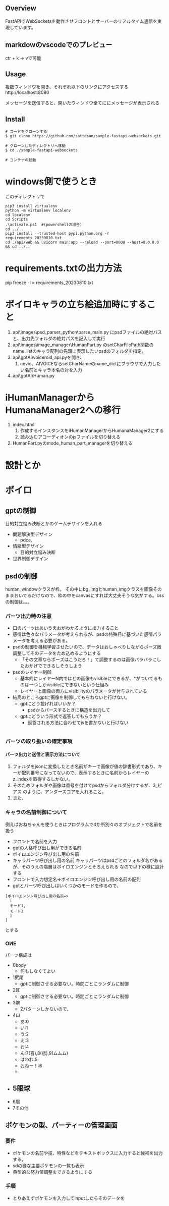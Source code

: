 ## Overview
FastAPIでWebSocketsを動作させフロントとサーバーのリアルタイム通信を実現しています。

## markdowのvscodeでのプレビュー
ctr + k → vで可能

## Usage
複数ウィンドウを開き、それぞれ以下のリンクにアクセスする
http://localhost:8080

メッセージを送信すると、開いたウィンドウ全てににメッセージが表示される

## Install

```
# コードをクローンする
$ git clone https://github.com/sattosan/sample-fastapi-websockets.git

# クローンしたディレクトリへ移動
$ cd ./sample-fastapi-websockets

# コンテナの起動

```
# windows側で使うとき
このディレクトリで
```
pip3 install virtualenv
python -m virtualenv localenv
cd localenv
cd Scripts
.\activate.ps1  #(powershellの場合)
cd ../..
pip3 install --trusted-host pypi.python.org -r requirements_20230810.txt
cd ./api/web && uvicorn main:app --reload --port=8000 --host=0.0.0.0 && cd ../..
```

# requirements.txtの出力方法
pip freeze -l > requirements_20230810.txt

# ボイロキャラの立ち絵追加時にすること
1. api\images\psd_parser_python\parse_main.py にpsdファイルの絶対パスと、出力先フォルダの絶対パスを記入して実行
2. api\images\image_manager\HumanPart.py のsetCharFilePath関数のname_listのキャラ配列の先頭に表示したいpsdのフォルダを指定。
3. api\gptAI\voiceroid_api.pyを開き、
   1. cevio、AIVOICEならsetCharNameのname_dictにブラウザで入力したい名前とキャラ本名の対を入力
4. api\gptAI\Human.py

# iHumanManagerからHumanaManager2への移行
1. index.html
   1. 作成するインスタンスをiHumanManagerからHumanaManager2にする
   2. 読み込むアコーディオンのjsファイルを切り替える
2. HumanPart.pyのmode_human_part_managerを切り替える

# 設計とか
# ボイロ
## gptの制御
目的対立悩み決断とかのゲームデザインを入れる
- 問題解決型デザイン
  - pdca,
- 情緒型デザイン
  - 目的対立悩み決断
- 世界制御デザイン
## psdの制御
human_windowクラスが枠。
その中にbg_imgとhuman_imgクラスを画像そのままおいてるだけなので、枠の中をcanvasにすれば大丈夫そうな気がする。cssの制御は。。。

### パーツ出力時の注意
- 口のパーツはあいうえおがわかるように出力すること
- 感情は色々なパラメータが考えられるが、psdの特殊目に基づいた感情パラメータを考える必要がある。
- psdの制御を機械学習させたいので、データはおしゃべりしながらポーズ微調整してそのデータをため込めるようにする
  - 「その文章ならポーズはこうだろ！」て調整するのは画像バラバラにしたおかげでできるしそうしよう
- psdのレイヤー制御
  - 基本的にレイヤーN内ではどの画像もvisibleにできるが、*がついてるものは一つしかvisibleにできないという仕組み
  - レイヤーと画像の両方にvisibilityのパラメータが付与されている
- 結局のところgptに画像を制御してもらわないと行けない。
  - gptにどう投げればいいか？
    - psdからパースするときに構造を出力して
  - gptにどういう形式で返答してもらうか？
    - 返答される方法に合わせてjsを書かないと行けない
```

```

### パーツの取り扱いの確定事項
#### パーツ出力と送信と表示方法について
1. フォルダをjsonに変換したとき名前がキーで画像が値の辞書形式であり、キーが配列番号になってないので、表示するときに名前からレイヤーのz_indexを取得するしかない。
2. そのためフォルダや画像は番号を付けてpsdからフォルダ分けするが、3_ピアス のように、アンダースコアを入れること。
3. また、

### キャラの名前制御について
例えばおねちゃんを使うときはプログラムで4か所別々のオブジェクトで名前を扱う
- フロントで名前を入力
- gptの人格呼び出し用ができる名前
- ボイロエンジン呼び出し用の名前
- キャラパーツ呼び出し用の名前
キャラパーツはpsdごとのフォルダ名があるが、そのうえの階層はボイロエンジンとそろえられる
なので以下の様に設計する
- フロントで入力想定名⇒ボイロエンジン呼び出し用の名前の配列
- gptとパーツ呼び出しはいくつかのモードを作るので、
```
[ボイロエンジン呼び出し用の名前=>
  [
  モード1,
  モード2
  ]
]
```
とする
### OИE
パーツ構成は
- 0body
  - 何もしなくてよい
- 1尻尾
  - gptに制御させる必要ない。時間ごとにランダムに制御
- 2耳
  - gptに制御させる必要ない。時間ごとにランダムに制御
- 3腕
  - 2パターンしかないので、
- 4口
  - あ:0
  - い:1
  - う:2
  - え:3
  - お:4
  - ん:7(喜),8(悲),9(ムムム)
  - はわわ:5
  - おねー！:6
  - 
- 5眼球
  - 
- 6眉
- 7その他

## ポケモンの型、パーティーの管理画面
### 要件
- ポケモンの名前や技、特性などをテキストボックスに入力すると候補を出力する。
- sdの様な主要ポケモンの一覧も表示
- 典型的な努力値調整をできるようにする

### 手順
- とりあえずポケモンを入力してinputしたらそのデータを